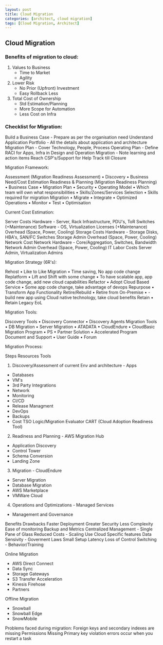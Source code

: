 ```yaml
---
layout: post
title: Cloud Migration
categories: [architect, cloud migration]
tags: [Cloud Migration, Architect]
---
```


## Cloud Migration

### Benefits of migration to cloud:
1. Values to Business
    - Time to Market
    - Agility	
2. Lower Risk
    - No Prior (Upfront) Investment
    - Easy Rollback	Less 
3. Total Cost of Ownership
    - Std Estimation/Planning
    - More Scope for Automation
    - Less Cost on Infra
 
### Checklist for Migration:
 
  Build a Business Case - Prepare as per the organisation need
  Understand Application Portfolio - All the details about application and architecture
  Migration Plan - Cover Technology, People, Process
  Operating Plan - Define RACI for Apps, Infra in Design and Operation
  Migration - Note learning and action items
  Reach CSP's/Support for Help
  Track till Closure
 
 
Migration Framework:
 
Assessment
(Migration Readiness Assessment)	•	Discovery
•	Business Need/Cost Estimation 
Readiness & Planning 
(Migration Readiness Planning)	•	Business Case
•	Migration Plan
•	Security
•	Operating Model 
•	Which team will own what responsibilities
•	Skills/Zones/Services Selection
•	Skills required for migration
Migration	•	Migrate
•	Integrate
•	Optimized
Operations	•	Monitor
•	Test
•	Optimisation
 
 
 
 
 
 
 
 
 
 
 
 
 
 
 
 
 
 
 
 
 
 
 
Current Cost Estimation:
 
 
 
Server Costs	Hardware - Server, Rack Infrastructure, PDU's, ToR Switches (+Maintenance)	Software - OS, Virtualization Licenses (+Maintenance)	Overhead (Space, Power, Cooling)
Storage Costs	Hardware - Storage Disks, HBA's, SAN/FC Switches	Storage Admin	Overhead (Space, Power, Cooling)
Network Cost	Network Hardware - Core/Aggregation, Switches, Bandwidth	Network Admin	Overhead (Space, Power, Cooling)
IT Labor Costs	Server Admin, Virtualization Admins	 	 
 
 
Migration Strategy (6R's):
 
Rehost	•	Like to Like Migration
•	Time saving, No app code change
Replatform	•	Lift and Shift with some change
•	To have scalable app, app code change, add new cloud capabilities
Refactor	•	Adopt Cloud Based Service
•	Some app code change, take advantage of devops
Repurpose	•	Transform App Functionality
Retire/Rebuild	•	Retire from On-Premise
•	- build new app using Cloud native technology, take cloud benefits
Retain	•	Retain Legacy EoL
 
 
Migration Tools:
 
Discovery Tools	•	Discovery Connector
•	Discovery Agents
Migration Tools	•	DB Migration
•	Server Migration
•	ATADATA
•	CloudEndure
•	CloudBasic
Migration Program	•	PS
•	Partner Solution
•	Accelerated Program
Document and Support	•	User Guide
•	Forum
 
 
 
 
Migration Process:
 
Steps	Resources	Tools
1. Discovery/Assessment of current Env and architecture	- Apps
- Databases
- VM's
- 3rd Party Integrations
- Network
- Monitoring
- CI/CD
- Release Managment
- DevOps
- Backups
- Cost	TSO Logic/Migration Evaluator
CART (Cloud Adoption Readiness Tool) 
2. Readiness and Planning	 	- AWS Migration Hub
- Application Discovery
- Control Tower
- Schema Conversion
- Landing Zone
3. Migration	 	- CloudEndure
- Server Migration
- Database Migration
- AWS Marketplace
- VMWare Cloud
4. Operations and Optimizations	- Managed Services
- Management and Governance	 
 
 
Benefits	Drawbacks
Faster Deployment
Greater Security 
Less Complexity
Ease of monitoring
Backup and Metrics 
Centralized Management - Single Pane of Glass
Reduced Costs - Scaling
Use Cloud Specific features	Data Sensivity - Goverment Laws
Small Setup 
Latency 
Loss of Control
Switching - Behavior/Training
 
 
Online Migration
- AWS Direct Connect
- Data Sync
- Storage Gateways
- S3 Transfer Acceleration
- Kinesis Firehose
- Partners
 
Offline Migration
- Snowball
- Snowball Edge
- SnowMobile
 
Problems faced during migration:
Foreign keys and secondary indexes are missing
Permissions Missing
Primary key violation errors occur when you restart a task

